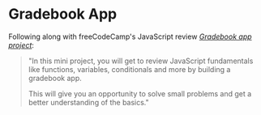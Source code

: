 # Gradebook App
Following along with freeCodeCamp's JavaScript review _[Gradebook app project](https://www.freecodecamp.org/learn/javascript-algorithms-and-data-structures-v8/#review-js-fundamentals-by-building-a-gradebook-app)_:

>"In this mini project, you will get to review JavaScript fundamentals like functions, variables, conditionals and more by building a gradebook app.
>
>This will give you an opportunity to solve small problems and get a better understanding of the basics."
